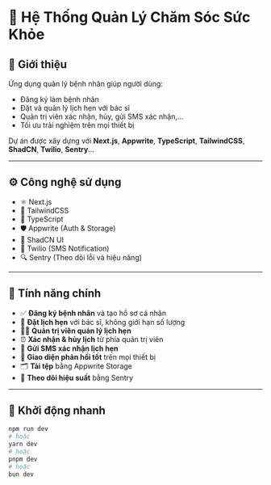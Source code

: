 # 🏥 Hệ Thống Quản Lý Chăm Sóc Sức Khỏe

## 🤖 Giới thiệu
Ứng dụng quản lý bệnh nhân giúp người dùng:
- Đăng ký làm bệnh nhân
- Đặt và quản lý lịch hẹn với bác sĩ
- Quản trị viên xác nhận, hủy, gửi SMS xác nhận,...
- Tối ưu trải nghiệm trên mọi thiết bị

Dự án được xây dựng với **Next.js**, **Appwrite**, **TypeScript**, **TailwindCSS**, **ShadCN**, **Twilio**, **Sentry**...

---

## ⚙️ Công nghệ sử dụng

- ⚛️ Next.js
- 🎨 TailwindCSS
- 🧠 TypeScript
- 🛡 Appwrite (Auth & Storage)
- 🧰 ShadCN UI
- 📱 Twilio (SMS Notification)
- 🔍 Sentry (Theo dõi lỗi và hiệu năng)

---

## 🔋 Tính năng chính

- ✅ **Đăng ký bệnh nhân** và tạo hồ sơ cá nhân
- 📅 **Đặt lịch hẹn** với bác sĩ, không giới hạn số lượng
- 🧑‍💼 **Quản trị viên quản lý lịch hẹn**
- ⏰ **Xác nhận & hủy lịch** từ phía quản trị viên
- 📩 **Gửi SMS xác nhận lịch hẹn**
- 📱 **Giao diện phản hồi tốt** trên mọi thiết bị
- 🗂 **Tải tệp** bằng Appwrite Storage
- 🚨 **Theo dõi hiệu suất** bằng Sentry

---

## 🚀 Khởi động nhanh

```bash
npm run dev
# hoặc
yarn dev
# hoặc
pnpm dev
# hoặc
bun dev

